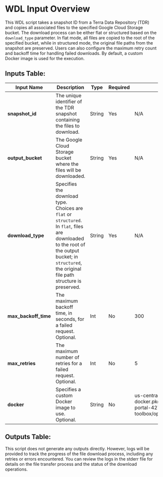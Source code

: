 # WDL Input Overview

This WDL script takes a snapshot ID from a Terra Data Repository (TDR) and copies all associated files to the specified Google Cloud Storage bucket. The download process can be either flat or structured based on the `download_type` parameter. In flat mode, all files are copied to the root of the specified bucket, while in structured mode, the original file paths from the snapshot are preserved. Users can also configure the maximum retry count and backoff time for handling failed downloads. By default, a custom Docker image is used for the execution.

## Inputs Table:
| Input Name              | Description                                                                                                                                                                                        | Type     | Required | Default                                                                                       |
|-------------------------|----------------------------------------------------------------------------------------------------------------------------------------------------------------------------------------------------|----------|----------|-----------------------------------------------------------------------------------------------|
| **snapshot_id**         | The unique identifier of the TDR snapshot containing the files to download.                                                                                                                        | String   | Yes      | N/A                                                                                           |
| **output_bucket**       | The Google Cloud Storage bucket where the files will be downloaded.                                                                                                                                | String   | Yes      | N/A                                                                                           |
| **download_type**       | Specifies the download type. Choices are `flat` or `structured`. In `flat`, files are downloaded to the root of the output bucket; in `structured`, the original file path structure is preserved. | String   | Yes      | N/A                                                                                           |
| **max_backoff_time**    | The maximum backoff time, in seconds, for a failed request. Optional.                                                                                                                              | Int      | No       | 300                                                                                           |
| **max_retries**         | The maximum number of retries for a failed request. Optional.                                                                                                                                      | Int      | No       | 5                                                                                             |
| **docker**              | Specifies a custom Docker image to use. Optional.                                                                                                                                                  | String   | No       | us-central1-docker.pkg.dev/operations-portal-427515/ops-toolbox/ops_terra_utils_slim:latest   |

## Outputs Table:
This script does not generate any outputs directly. However, logs will be provided to track the progress of the file download process, including any retries or errors encountered. You can review the logs in the stderr file for details on the file transfer process and the status of the download operations.
